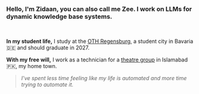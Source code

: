 ### Hello, I'm Zidaan, you can also call me Zee. I work on LLMs for dynamic knowledge base systems.
<br>

**In my student life,** I study at the [OTH Regensburg](https://www.oth-regensburg.de/), a student city in Bavaria 🇩🇪 and should graduate in 2027.

**With my free will,** I work as a technician for a [theatre group](https://theatrewallay.com/) in Islamabad 🇵🇰, my home town.


> *I've spent less time feeling like my life is automated and more time trying to automate it.*
